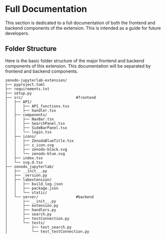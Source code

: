 # Full Documentation
This section is dedicated to a full documentation of both the frontend and backend components of the extension. This is intended as a guide for future developers.

## Folder Structure
Here is the basic folder structure of the major frontend and backend components of this extension. This documentation will be separated by frontend and backend components.

```
zenodo-jupyterlab-extension/
├── pyproject.toml
├── requirements.txt
├── setup.py
├── src/                        #frontend
│   ├── API/
│   │   ├── API_functions.tsx
│   │   ├── handler.tsx
│   ├── components/
│   │   ├── NavBar.tsx
│   │   ├── SearchPanel.tsx
│   │   ├── SideBarPanel.tsx
│   │   └── login.tsx
│   ├── icons/
│   │   ├── ZenodoBlueTitle.tsx
│   │   ├── z_icon.svg
│   │   ├── zenodo-black.svg
│   │   └── zenodo-blue.svg
│   ├── index.tsx
│   └── svg.d.tsx
├── zenodo_jupyterlab/ 
│   ├── __init__.py
│   ├── _version.py
│   ├── labextension/
│   │   ├── build_log.json
│   │   ├── package.json
│   │   └── static/
│   └── server/                 #backend
│       ├── __init__.py
│       ├── extension.py
│       ├── handlers.py
│       ├── search.py
│       ├── testConnection.py
│       └── tests/
│           ├── test_search.py
│           └── test_testConnection.py
```